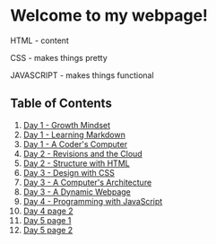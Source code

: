 
# Welcome to my webpage!

HTML - content

CSS - makes things pretty

JAVASCRIPT - makes things functional

## Table of Contents 

1. [Day 1 - Growth Mindset](growth-mindset.md)
2. [Day 1 - Learning Markdown](learning-markdown.md)
3. [Day 1 - A Coder's Computer](a-coder's-computer.md) 
4. [Day 2 - Revisions and the Cloud](revisions-and-cloud.md) 
5. [Day 2 - Structure with HTML](structure-with-HTML.md)
6. [Day 3 - Design with CSS](design-with-CSS.md)
7. [Day 3 - A Computer's Architecture](computer-architecture.md)
8. [Day 3 - A Dynamic Webpage](dynamic-webpage.md)
8. [Day 4 - Programming with JavaScript](programming-with-javascript.md)
9. [Day 4 page 2](day-4-2.md)
10. [Day 5 page 1](day-5-1.md)
11. [Day 5 page 2](day-5-2.md)



